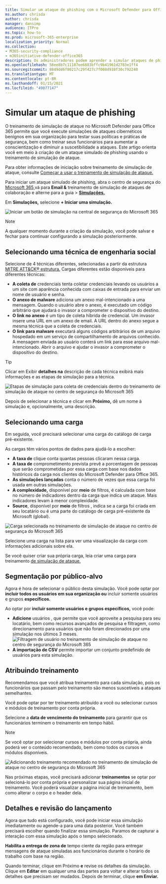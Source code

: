 ```yaml
---
title: Simular um ataque de phishing com o Microsoft Defender para Office 365
ms.author: chrisda
author: chrisda
manager: dansimp
audience: ITPro
ms.topic: how-to
ms.prod: microsoft-365-enterprise
localization_priority: Normal
ms.collection:
- M365-security-compliance
- m365initiative-defender-office365
description: Os administradores podem aprender a simular ataques de phishing e treinar seus usuários sobre prevenção contra phishing usando o treinamento de simulação de ataque no Microsoft Defender para Office 365.
ms.openlocfilehash: 56ee8b7c11187ee6883bffc9b41961d2783e1ff4
ms.sourcegitcommit: 8849dd6f80217c29f427c7f008d918f30c792240
ms.translationtype: MT
ms.contentlocale: pt-BR
ms.lasthandoff: 01/15/2021
ms.locfileid: "49877147"
---
```

# <a name="simulate-a-phishing-attack"></a>Simular um ataque de phishing

O treinamento de simulação de ataque no Microsoft Defender para Office 365 permite que você execute simulações de ataques cibernéticos benignos em sua organização para testar suas políticas e práticas de segurança, bem como treinar seus funcionários para aumentar a conscientização e diminuir a suscetibilidade a ataques. Este artigo orienta você em meio à criação de um ataque simulado de phishing usando o treinamento de simulação de ataque.

Para obter informações de iniciação sobre treinamento de simulação de ataque, consulte [Começar a usar o treinamento de simulação de ataque.](attack-simulation-training-get-started.md)

Para iniciar um ataque simulado de phishing, abra o centro de segurança do [Microsoft 365,](https://security.microsoft.com/)vá para **Email &** treinamento de simulação de ataques de colaboração e alterne para a guia \>  [**Simulações.**](https://security.microsoft.com/attacksimulator?viewid=simulations)

Em **Simulações,** selecione **+ Iniciar uma simulação.**

![Iniciar um botão de simulação na central de segurança do Microsoft 365](../../media/attack-sim-preview-launch.png)

> [!NOTE]
> A qualquer momento durante a criação da simulação, você pode salvar e fechar para continuar configurando a simulação posteriormente.

## <a name="selecting-a-social-engineering-technique"></a>Selecionando uma técnica de engenharia social

Selecione de 4 técnicas diferentes, selecionadas a partir da estrutura [MITRE ATT&CK® estrutura.](https://attack.mitre.org/techniques/enterprise/) Cargas diferentes estão disponíveis para diferentes técnicas:

- **A coleta de** credenciais tenta coletar credenciais levando os usuários a um site com aparência conhecida com caixas de entrada para enviar um nome de usuário e senha.
- **O anexo de malware** adiciona um anexo mal-intencionado a uma mensagem. Quando o usuário abre o anexo, é executado um código arbitrário que ajudará o invasor a comprometer o dispositivo do destino.
- **O link no anexo** é um tipo de coleta híbrida de credencial. Um invasor insere uma URL em um anexo de email. A URL dentro do anexo segue a mesma técnica que a coleta de credenciais.
- **O link para malware** executará alguns códigos arbitrários de um arquivo hospedado em um serviço de compartilhamento de arquivos conhecido. A mensagem enviada ao usuário conterá um link para esse arquivo mal-intencionado. Abrir o arquivo e ajudar o invasor a comprometer o dispositivo do destino.

> [!TIP]
> Clicar em Exibir **detalhes na** descrição de cada técnica exibirá mais informações e as etapas de simulação para a técnica.
>
> ![Etapas de simulação para coleta de credenciais dentro do treinamento de simulação de ataque no centro de segurança do Microsoft 365](../../media/attack-sim-preview-sim-steps.png)

Depois de selecionar a técnica e clicar em **Próximo,** dê um nome à simulação e, opcionalmente, uma descrição.

## <a name="selecting-a-payload"></a>Selecionando uma carga

Em seguida, você precisará selecionar uma carga do catálogo de carga pré-existente.

As cargas têm vários pontos de dados para ajudá-lo a escolher:

- **A taxa de** clique conta quantas pessoas clicaram nessa carga.
- **A taxa de** comprometimento prevista prevê a porcentagem de pessoas que serão comprometidas por essa carga com base nos dados históricos da carga nos clientes do Microsoft Defender para Office 365.
- **As simulações lançadas** conta o número de vezes que essa carga foi usada em outras simulações.
- **A complexidade,** disponível por **meio** de filtros, é calculada com base no número de indicadores dentro da carga que indica um ataque. Mais indicadores levam à menor complexidade.
- **Source**, disponível por **meio** de filtros , indica se a carga foi criada em seu locatário ou é uma parte do catálogo de carga pré-existente da Microsoft (global).

![Carga selecionada no treinamento de simulação de ataque no centro de segurança do Microsoft 365](../../media/attack-sim-preview-select-payload.png)

Selecione uma carga na lista para ver uma visualização da carga com informações adicionais sobre ela.

Se você quiser criar sua própria carga, leia criar uma carga para treinamento [de simulação de ataque.](attack-simulation-training-payloads.md)

## <a name="audience-targeting"></a>Segmentação por público-alvo

Agora é hora de selecionar o público desta simulação. Você pode optar por **incluir todos os usuários em sua organização ou** incluir somente usuários e grupos **específicos.**

Ao optar por **incluir somente usuários e grupos específicos,** você pode:

- **Adicione** usuários , que permite que você aproveite a pesquisa para seu locatário, bem como recursos avançados de pesquisa e filtragem, como direcionamento para usuários que não foram direcionados por uma simulação nos últimos 3 meses.
  ![Filtragem de usuário no treinamento de simulação de ataque no centro de segurança do Microsoft 365](../../media/attack-sim-preview-user-targeting.png)
- **A importação de CSV** permite importar um conjunto predefinido de usuários para esta simulação.

## <a name="assigning-training"></a>Atribuindo treinamento

Recomendamos que você atribua treinamento para cada simulação, pois os funcionários que passam pelo treinamento são menos suscetíveis a ataques semelhantes.

Você pode optar por ter treinamento atribuído a você ou selecionar cursos e módulos de treinamento por conta própria.

Selecione a **data de vencimento do treinamento** para garantir que os funcionários terminem o treinamento em tempo hábil.

> [!NOTE]
> Se você optar por selecionar cursos e módulos por conta própria, ainda poderá ver o conteúdo recomendado, bem como todos os cursos e módulos disponíveis.
>
> ![Adicionando treinamento recomendado no treinamento de simulação de ataque no centro de segurança do Microsoft 365](../../media/attack-sim-preview-add-training.png)

Nas próximas etapas, você precisará adicionar **treinamentos** se optar por selecioná-lo por conta própria e personalizar sua página inicial de treinamento. Você poderá visualizar a página inicial de treinamento, bem como alterar o corpo e o header dela.

## <a name="launch-details-and-review"></a>Detalhes e revisão do lançamento

Agora que tudo está configurado, você pode iniciar essa simulação imediatamente ou agende-a para uma data posterior. Você também precisará escolher quando finalizar essa simulação. Paramos de capturar a interação com essa simulação após o tempo selecionado.

**Habilita a entrega de zona de** tempo ciente da região para entregar mensagens de ataque simuladas aos funcionários durante o horário de trabalho com base na região.

Quando terminar, clique em Próximo **e** revise os detalhes da simulação. Clique em **Editar** em qualquer uma das partes para voltar e alterar todos os detalhes que precisam ser mudados. Depois de terminar, clique **em Enviar.**

